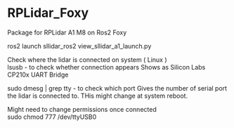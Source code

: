 # RPLidar_Foxy
Package for RPLidar A1 M8 on Ros2 Foxy  


ros2 launch sllidar_ros2 view_sllidar_a1_launch.py

Check where the lidar is connected on system ( Linux )  
lsusb - to check whether connection appears
Shows as Silicon Labs CP210x UART Bridge  

sudo dmesg | grep tty - to check which port 
Gives the number of serial port the lidar is connected to. THis might change at system reboot.

Might need to change permissions once connected  
sudo chmod 777 /dev/ttyUSB0
